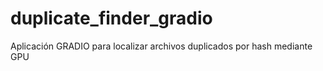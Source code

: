 # duplicate_finder_gradio
Aplicación GRADIO para localizar archivos duplicados por hash mediante GPU
